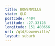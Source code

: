```yaml
---
title: BOWENVILLE
state: QLD
postcode: 4404
latitude: -27.33128
longitude: 151.480666
url: /qld/bowenville/
layout: suburb
---
```

